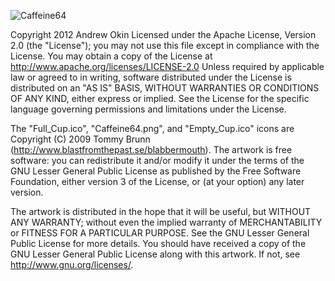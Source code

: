 ﻿![Caffeine64](.png)

Copyright 2012  Andrew Okin
Licensed under the Apache License, Version 2.0 (the "License"); you may not use this file except in compliance with the License. You may obtain a copy of the License at
  http://www.apache.org/licenses/LICENSE-2.0
Unless required by applicable law or agreed to in writing, software distributed under the License is distributed on an "AS IS" BASIS, WITHOUT WARRANTIES OR CONDITIONS OF ANY KIND, either express or implied. See the License for the specific language governing permissions and limitations under the License.

The "Full_Cup.ico", "Caffeine64.png", and "Empty_Cup.ico" icons are Copyright (C) 2009 Tommy Brunn (http://www.blastfromthepast.se/blabbermouth). The artwork is free software: you can redistribute it and/or modify it under the terms of the GNU Lesser General Public License as published by the Free Software Foundation, either version 3 of the License, or (at your option) any later version.

The artwork is distributed in the hope that it will be useful, but WITHOUT ANY WARRANTY; without even the implied warranty of MERCHANTABILITY or FITNESS FOR A PARTICULAR PURPOSE.  See the GNU Lesser General Public License for more details. You should have received a copy of the GNU Lesser General Public License along with this artwork.  If not, see <http://www.gnu.org/licenses/>.